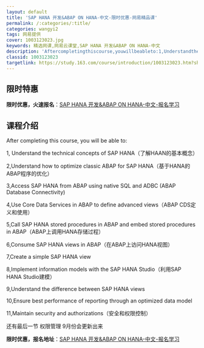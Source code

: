 ```yaml
---
layout: default
title: 'SAP HANA 开发&ABAP ON HANA-中文-限时优惠-网易精品课'
permalink: /:categories/:title/
categories: wangyi2
tags: 网易提供
cover: 1003123023.jpg
keywords: 精选网课,网易云课堂,SAP HANA 开发&ABAP ON HANA-中文
description: 'Aftercompletingthiscourse,youwillbeableto:1,Understandthetec'
classid: 1003123023
targetlink: https://study.163.com/course/introduction/1003123023.htm?share=1&shareId=1025206652&utm_campaign=share&utm_medium=iphoneShare&utm_source=&utm_u=1025206652
---
```


## 限时特惠

**限时优惠，火速报名**：[SAP HANA 开发&ABAP ON HANA-中文-报名学习](https://study.163.com/course/introduction/1003123023.htm?share=1&shareId=1025206652&utm_campaign=share&utm_medium=iphoneShare&utm_source=&utm_u=1025206652)

## 课程介绍

After completing this course, you will be able to:

1, Understand the technical concepts of SAP HANA（了解HAAN的基本概念）

2,Understand how to optimize classic ABAP for SAP HANA（基于HANA的ABAP程序的优化）

3,Access SAP HANA from ABAP using native SQL and ADBC (ABAP Database Connectivity)

4,Use Core Data Services in ABAP to define advanced views（ABAP CDS定义和使用）

5,Call SAP HANA stored procedures in ABAP and embed stored procedures in ABAP（ABAP上调用HANA存储过程）

6,Consume SAP HANA views in ABAP（在ABAP上访问HANA视图）

7,Create a simple SAP HANA view

8,Implement information models with the SAP HANA Studio（利用SAP HANA Studio建模）

9,Understand the difference between SAP HANA views

10,Ensure best performance of reporting through an optimized data model

11,Maintain security and authorizations（安全和权限控制）



还有最后一节 权限管理 9月份会更新出来

**限时优惠，报名地址**：[SAP HANA 开发&ABAP ON HANA-中文-报名学习](https://study.163.com/course/introduction/1003123023.htm?share=1&shareId=1025206652&utm_campaign=share&utm_medium=iphoneShare&utm_source=&utm_u=1025206652)

